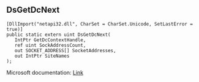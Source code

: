 ## DsGetDcNext

```
[DllImport("netapi32.dll", CharSet = CharSet.Unicode, SetLastError = true)]
public static extern uint DsGetDcNext(
   IntPtr GetDcContextHandle,
   ref uint SockAddressCount,
   out SOCKET_ADDRESS[] SocketAddresses,
   out IntPtr SiteNames
);
```

Microsoft documentation: [Link](https://docs.microsoft.com/en-us/windows/win32/api/dsgetdc/nf-dsgetdc-dsgetdcnextw)
